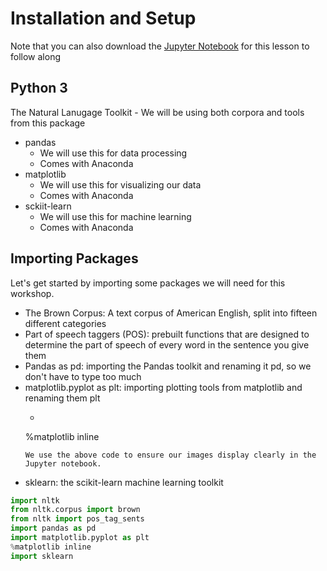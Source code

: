 # Installation and Setup

Note that you can also download the [Jupyter Notebook](intro_to_ml_with_python.ipynb) for this lesson to follow along

## Python 3

The Natural Lanugage Toolkit
    - We will be using both corpora and tools from this package
- pandas 
    - We will use this for data processing
    - Comes with Anaconda
- matplotlib
    - We will use this for visualizing our data
    - Comes with Anaconda
- sckiit-learn
    - We will use this for machine learning
    - Comes with Anaconda 

## Importing Packages

Let's get started by importing some packages we will need for this workshop.

- The Brown Corpus: A text corpus of American English, split into fifteen different categories
- Part of speech taggers (POS): prebuilt functions that are designed to determine the part of speech of every word in the sentence you give them
- Pandas as pd: importing the Pandas toolkit and renaming it pd, so we don't have to type too much
- matplotlib.pyplot as plt: importing plotting tools from matplotlib and renaming them plt
    - ~~~
    %matplotlib inline
    ~~~
    We use the above code to ensure our images display clearly in the Jupyter notebook.

- sklearn: the scikit-learn machine learning toolkit

```python
import nltk
from nltk.corpus import brown
from nltk import pos_tag_sents
import pandas as pd
import matplotlib.pyplot as plt
%matplotlib inline
import sklearn

```
